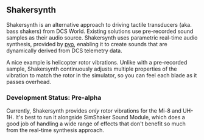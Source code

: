 ## Shakersynth

Shakersynth is an alternative approach to driving tactile transducers (aka. bass
shakers) from DCS World. Existing solutions use pre-recorded sound samples as
their audio source. Shakersynth uses parametric real-time audio synthesis,
provided by [pyo](https://pypi.org/project/pyo/), enabling it to create sounds
that are dynamically derived from DCS telemetry data.

A nice example is helicopter rotor vibrations. Unlike with a pre-recorded
sample, Shakersynth continuously adjusts multiple properties of the vibration to
match the rotor in the simulator, so you can feel each blade as it passes
overhead.

### Development Status: Pre-alpha

Currently, Shakersynth provides _only_ rotor vibrations for the Mi-8 and
UH-1H. It's best to run it alongside SimShaker Sound Module, which does a good
job of handling a wide range of effects that don't benefit so much from the
real-time synthesis approach.
